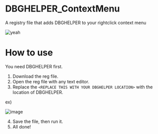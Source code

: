 # DBGHELPER_ContextMenu
A registry file that adds DBGHELPER to your rightclick context menu

![yeah](https://user-images.githubusercontent.com/45356936/229729257-f171ad14-bc3c-436d-83ce-4a00bb459ad9.png)


# How to use
You need DBGHELPER first.

1. Download the reg file.
2. Open the reg file with any text editor.
3. Replace the `<REPLACE THIS WITH YOUR DBGHELPER LOCATION>` with the location of DBGHELPER.

ex) 

![image](https://user-images.githubusercontent.com/45356936/229729845-c02a5b82-5f0b-4cf5-936c-3a4833ee6640.png)

4. Save the file, then run it.
5. All done!
